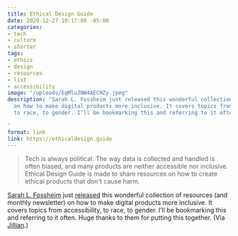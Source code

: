 ```yaml
---
title: Ethical Design Guide
date: 2020-12-27 10:17:00 -05:00
categories:
- tech
- culture
- shorter
tags:
- ethics
- design
- resources
- list
- accessibility
image: "/uploads/EqMluJNW4AECHZy.jpeg"
description: 'Sarah L. Fossheim just released this wonderful collection of resources
  on how to make digital products more inclusive. It covers topics from accessibility,
  to race, to gender. I’ll be bookmarking this and referring to it often.

'
format: link
link: https://ethicaldesign.guide
---
```


> Tech is always political. The way data is collected and handled is often biased, and many products are neither accessible nor inclusive. Ethical Design Guide is made to share resources on how to create ethical products that don't cause harm.

[Sarah L. Fossheim](https://twitter.com/liatrisbian?s=21) just [released](https://twitter.com/liatrisbian/status/1342961111671386113) this wonderful collection of resources (and monthly newsletter) on how to make digital products more inclusive. It covers topics from accessibility, to race, to gender. I’ll be bookmarking this and referring to it often. Huge thanks to them for putting this together. (Via [Jillian](http://jillianmeehan.com).)